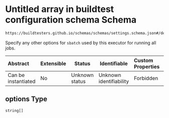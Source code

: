 # Untitled array in buildtest configuration schema Schema

```txt
https://buildtesters.github.io/schemas/schemas/settings.schema.json#/definitions/slurm/properties/options
```

Specify any other options for `sbatch` used by this executor for running all jobs.


| Abstract            | Extensible | Status         | Identifiable            | Custom Properties | Additional Properties | Access Restrictions | Defined In                                                                   |
| :------------------ | ---------- | -------------- | ----------------------- | :---------------- | --------------------- | ------------------- | ---------------------------------------------------------------------------- |
| Can be instantiated | No         | Unknown status | Unknown identifiability | Forbidden         | Allowed               | none                | [settings.schema.json\*](../out/settings.schema.json "open original schema") |

## options Type

`string[]`
